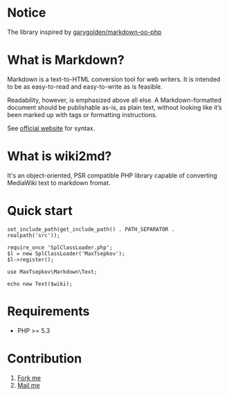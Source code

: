 Notice
======

The library inspired by  [garygolden/markdown-oo-php](https://github.com/garygolden/markdown-oo-php)

What is Markdown?
=================

Markdown is a text-to-HTML conversion tool for web writers.
It is intended to be as easy-to-read and easy-to-write as is feasible.

Readability, however, is emphasized above all else.
A Markdown-formatted document should be publishable as-is, as plain text,
without looking like it’s been marked up with tags or formatting instructions.

See [official website](http://daringfireball.net/projects/markdown/syntax) for syntax.


What is wiki2md?
========================

It's an object-oriented, PSR compatible PHP library capable of converting MediaWiki text to markdown fromat.


Quick start
=========

    set_include_path(get_include_path() . PATH_SEPARATOR . realpath('src'));

    require_once 'SplClassLoader.php';
    $l = new SplClassLoader('MaxTsepkov');
    $l->register();

    use MaxTsepkov\Markdown\Text;

    echo new Text($wiki);

Requirements
===========

  *  PHP  >= 5.3

Contribution
==========

  1.  [Fork me](https://github.com/saganov/wiki2md/fork)
  2.  [Mail me](mailto:saganoff@gmail.com)

